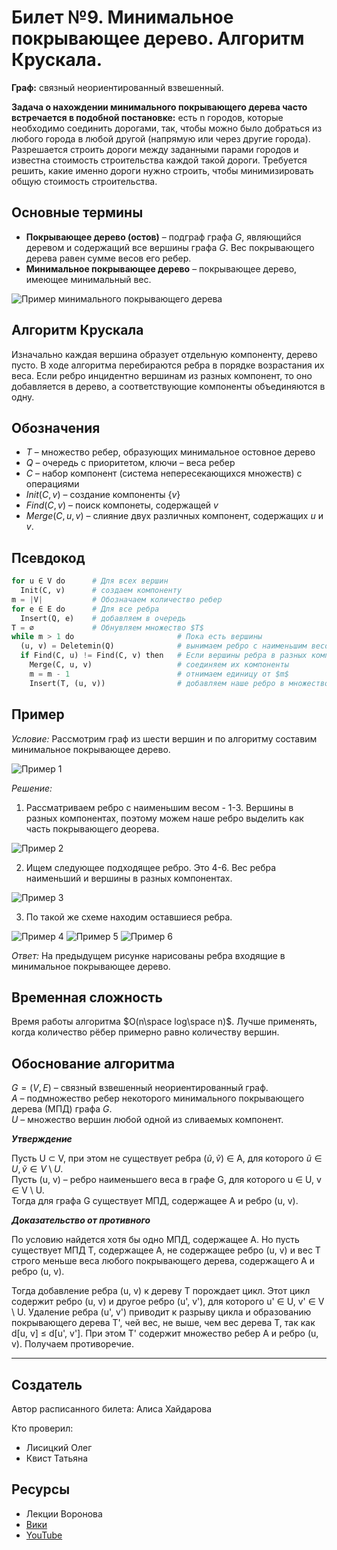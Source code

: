 # Билет №9. Минимальное покрывающее дерево. Алгоритм Крускала.

**Граф:** связный неориентированный взвешенный.

**Задача о нахождении минимального покрывающего дерева часто встречается в подобной постановке:** есть n городов, которые необходимо соединить дорогами, так, чтобы можно было добраться из любого города в любой другой (напрямую или через другие города). Разрешается строить дороги между заданными парами городов и известна стоимость строительства каждой такой дороги. Требуется решить, какие именно дороги нужно строить, чтобы минимизировать общую стоимость строительства.

## Основные термины

- **Покрывающее дерево (остов)** – подграф графа $G$, являющийся деревом и содержащий все вершины графа $G$. Вес покрывающего дерева равен сумме весов его ребер.
- **Минимальное покрывающее дерево** – покрывающее дерево, имеющее минимальный вес.

![Пример минимального покрывающего дерева](./images/1.png)

## Алгоритм Крускала

Изначально каждая вершина образует отдельную компоненту, дерево пусто. В ходе алгоритма перебираются ребра в порядке возрастания их веса. Если ребро инцидентно вершинам из разных компонент, то оно добавляется в дерево, а соответствующие компоненты объединяются в одну.

## Обозначения

- $T$ – множество ребер, образующих минимальное остовное дерево
- $Q$ – очередь с приоритетом, ключи – веса ребер
- $C$ – набор компонент (система непересекающихся множеств) с операциями 
- $Init (C, v)$ – создание компоненты $\{v\}$
- $Find (C, v)$ – поиск компонеты, содержащей $v$
- $Merge (C, u, v)$ – слияние двух различных компонент, содержащих $u$ и $v$. 

## Псевдокод

```python
for u ∈ V do      # Для всех вершин
  Init(C, v)      # создаем компоненту
m = |V|           # Обозначаем количество ребер
for e ∈ E do      # Для все ребра
  Insert(Q, e)    # добавляем в очередь
T = ∅             # Обнувляем множество $T$
while m > 1 do                       # Пока есть вершины
  (u, v) = Deletemin(Q)              # вынимаем ребро с наименьшим весом
  if Find(C, u) != Find(C, v) then   # Если вершины ребра в разных компонентах
    Merge(C, u, v)                   # соединяем их компоненты
    m = m - 1                        # отнимаем единицу от $m$
    Insert(T, (u, v))                # добавляем наше ребро в множество $T$
```

## Пример 

*Условие:* Рассмотрим граф из шести вершин и по алгоритму составим минимальное покрывающее дерево.

![Пример 1](./images/2.png)

*Решение:*

1. Рассматриваем ребро с наименьшим весом - 1-3. Вершины в разных компонентах, поэтому можем наше ребро выделить как часть покрывающего деорева.
  
  ![Пример 2](./images/3.png)
  
2. Ищем следующее подходящее ребро. Это 4-6. Вес ребра наименьший и вершины в разных компонентах.
  
  ![Пример 3](./images/4.png)
  
3. По такой же схеме находим оставшиеся ребра.
  
  ![Пример 4](./images/5.png)
  ![Пример 5](./images/6.png)
  ![Пример 6](./images/7.png)

*Ответ:* На предыдущем рисунке нарисованы ребра входящие в минимальное покрывающее дерево.

## Временная сложность

Время работы алгоритма $O(n\space log\space n)$. Лучше применять, когда количество рёбер примерно равно количеству вершин.

## Обоснование алгоритма

$G = (V, E)$ – связный взвешенный неориентированный граф.  
$A$ – подмножество ребер некоторого минимального покрывающего дерева (МПД) графа $G$.  
$U$ – множество вершин любой одной из сливаемых компонент.  

***Утверждение***

Пусть U ⊂ V, при этом не существует ребра ($\tilde{u}, \tilde{v}$) ∈ A, для которого $\tilde{u} ∈ U, \tilde{v} ∈ V \setminus U$.  
Пусть (u, v) – ребро наименьшего веса в графе G, для которого u ∈ U, v ∈ V \ U.  
Тогда для графа G существует МПД, содержащее A и ребро (u, v).  

***Доказательство от противного***

По условию найдется хотя бы одно МПД, содержащее A. Но пусть существует МПД T, содержащее A, не содержащее ребро (u, v) и вес T строго меньше веса любого покрывающего дерева, содержащего A и ребро (u, v).

Тогда добавление ребра (u, v) к дереву T порождает цикл. Этот цикл содержит ребро (u, v) и другое ребро (u', v'), для которого u' ∈ U, v' ∈ V \ U. Удаление ребра (u', v') приводит к разрыву цикла и образованию покрывающего дерева T', чей вес, не выше, чем вес дерева T, так как d[u, v] ≤ d[u', v']. При этом T' содержит множество ребер A и ребро (u, v). Получаем противоречие.

---
## Создатель

Автор расписанного билета: Алиса Хайдарова

Кто проверил: 
- Лисицкий Олег
- Квист Татьяна

## Ресурсы
- Лекции Воронова
- [Вики](https://ru.wikipedia.org/wiki/%D0%9C%D0%B8%D0%BD%D0%B8%D0%BC%D0%B0%D0%BB%D1%8C%D0%BD%D0%BE%D0%B5_%D0%BE%D1%81%D1%82%D0%BE%D0%B2%D0%BD%D0%BE%D0%B5_%D0%B4%D0%B5%D1%80%D0%B5%D0%B2%D0%BE)
- [YouTube](https://www.youtube.com/watch?v=mPObw3cJoTs)
